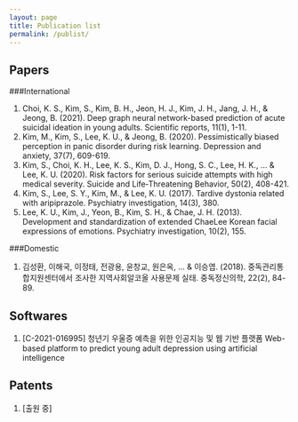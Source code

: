 ```yaml
---
layout: page
title: Publication list
permalink: /publist/
---
```


## Papers
###International  
1. Choi, K. S., Kim, S., Kim, B. H., Jeon, H. J., Kim, J. H., Jang, J. H., & Jeong, B. (2021). Deep graph neural network-based prediction of acute suicidal ideation in young adults. Scientific reports, 11(1), 1-11.
2. Kim, M., Kim, S., Lee, K. U., & Jeong, B. (2020). Pessimistically biased perception in panic disorder during risk learning. Depression and anxiety, 37(7), 609-619.
3. Kim, S., Choi, K. H., Lee, K. S., Kim, D. J., Hong, S. C., Lee, H. K., ... & Lee, K. U. (2020). Risk factors for serious suicide attempts with high medical severity. Suicide and Life‐Threatening Behavior, 50(2), 408-421.
4. Kim, S., Lee, S. Y., Kim, M., & Lee, K. U. (2017). Tardive dystonia related with aripiprazole. Psychiatry investigation, 14(3), 380.
5. Lee, K. U., Kim, J., Yeon, B., Kim, S. H., & Chae, J. H. (2013). Development and standardization of extended ChaeLee Korean facial expressions of emotions. Psychiatry investigation, 10(2), 155.

###Domestic
1. 김성환, 이해국, 이정태, 전광용, 윤창교, 원은옥, ... & 이승엽. (2018). 중독관리통합지원센터에서 조사한 지역사회알코올 사용문제 실태. 중독정신의학, 22(2), 84-89.

## Softwares
1. [C-2021-016995] 청년기 우울증 예측을 위한 인공지능 및 웹 기반 플랫폼 Web-based platform to predict young adult depression using artificial intelligence

## Patents
1. [출원 중]


